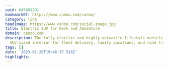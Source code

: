 ```yaml
---
uuid: 645601201
bookmarkOf: https://www.canoo.com/canoo/
category: link
headImage: https://www.canoo.com/social-image.jpg
title: Electric SUV for Work and Adventure
domain: canoo.com
description: The fully electric and highly versatile lifestyle vehicle provides an
  SUV-sized interior for fleet delivery, family vacations, and road trips.
tags: []
date: '2023-01-26T19:46:37.516Z'
highlights: 
---
```



